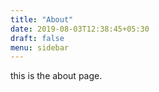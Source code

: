 ```yaml
---
title: "About"
date: 2019-08-03T12:38:45+05:30
draft: false
menu: sidebar
---
```


this is the about page.
